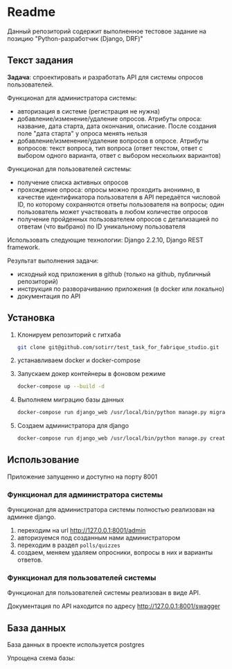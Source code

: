 
# Readme

Данный репозиторий содержит выполненное тестовое задание на позицию "Python-разработчик (Django, DRF)"

## Текст задания

**Задача**: спроектировать и разработать API для системы опросов пользователей.

Функционал для администратора системы:

- авторизация в системе (регистрация не нужна)
- добавление/изменение/удаление опросов. Атрибуты опроса: название, дата старта, дата окончания, описание. После создания поле "дата старта" у опроса менять нельзя
- добавление/изменение/удаление вопросов в опросе. Атрибуты вопросов: текст вопроса, тип вопроса (ответ текстом, ответ с выбором одного варианта, ответ с выбором нескольких вариантов)

Функционал для пользователей системы:

- получение списка активных опросов
- прохождение опроса: опросы можно проходить анонимно, в качестве идентификатора пользователя в API передаётся числовой ID, по которому сохраняются ответы пользователя на вопросы; один пользователь может участвовать в любом количестве опросов
- получение пройденных пользователем опросов с детализацией по ответам (что выбрано) по ID уникальному пользователя

Использовать следующие технологии: Django 2.2.10, Django REST framework.

Результат выполнения задачи:

- исходный код приложения в github (только на github, публичный репозиторий)
- инструкция по разворачиванию приложения (в docker или локально)
- документация по API

## Установка

1. Клонируем репозиторий с гитхаба

    ```bash
    git clone git@github.com/sotirr/test_task_for_fabrique_studio.git
    ```

2. устанавливаем docker и docker-compose

3. Запускаем докер контейнеры в фоновом режиме

    ```bash
    docker-compose up --build -d
    ```

4. Выполняем миграцию базы данных

    ```bash
    docker-compose run django_web /usr/local/bin/python manage.py migrate
    ```

5. Создаем администратора для django

    ```bash
    docker-compose run django_web /usr/local/bin/python manage.py createsuperuser
    ```

## Использование

Приложение запущенно и доступно на порту 8001

### Функционал для администратора системы

Функционал для администратора системы полностью реализован на админке django.

1. переходим на url http://127.0.0.1:8001/admin
2. авторизуемся под созданным нами администратором
3. переходим в раздел `polls/quizzes`
4. создаем, меняем удаляем опросники, вопросы в них и варианты ответов.

### Функционал для пользователей системы

Функционал для пользователей системы реализован в виде API.

Документация по API находится по адресу http://127.0.0.1:8001/swagger

## База данных

База данных в проекте используется postgres

Упрощена схема базы:
